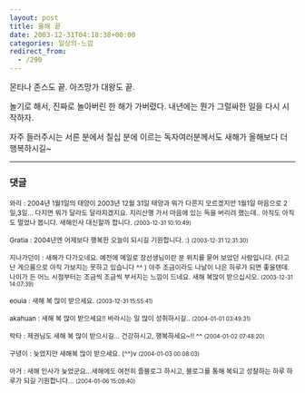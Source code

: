 ```yaml
---
layout: post
title: 올해 끝
date: 2003-12-31T04:18:38+00:00
categories: 일상의-느낌
redirect_from:
  - /290
---
```


몬타나 존스도 끝. 아즈망가 대왕도 끝.

놀기로 해서, 진짜로 놀아버린 한 해가 가버렸다. 내년에는 뭔가 그럴싸한 일을 다시 시작하자.

자주 들러주시는 서른 분에서 칠십 분에 이르는 독자여러분께서도 새해가 올해보다 더 행복하시길~

* * *

### 댓글



<!--- cmt:595 --->
<!--- mail: --->
<!--- parent:0 --->

<small class=comment>와리 : 2004년 1월1일의 태양이 2003년 12월 31일 태양과 뭐가 다른지 모르겠지만 1월1일 마음으로 2일,3일... 다지면 뭐가 달라도 달라지겠지요. 지리산행 가서 마음에 있는 독을 버리려 했는데.. 아직도 아직도 멀었나 봅니다.  새해인사 대신할까 합니다. <small>(2003-12-31 10:10:49)</small></small>


<!--- cmt:596 --->
<!--- mail: --->
<!--- parent:0 --->

<small class=comment>Gratia : 2004년엔 어제보다 행복한 오늘이 되시길 기원합니다. :) <small>(2003-12-31 12:31:30)</small></small>


<!--- cmt:597 --->
<!--- mail: --->
<!--- parent:0 --->

<small class=comment>지나가던이 : 새해가 다가오네요. 예전에 메일로 장선생님이란 분 위치를 묻어 보았던 사람입니다. (타고난 게으름으로 아직 가보지는 못하고 있습니다 ^^ )  아주 조금이라도 나날이 나은 하루가 되면 좋을텐데. 나이가 든 어느 시점부터는 조금씩 조금씩 부서지는 느낌이 드네요.  새해 복많이 받으십시오. <small>(2003-12-31 14:07:39)</small></small>


<!--- cmt:598 --->
<!--- mail: --->
<!--- parent:0 --->

<small class=comment>eouia : 새해 복 많이 받으세요. <small>(2003-12-31 15:55:41)</small></small>


<!--- cmt:599 --->
<!--- mail: --->
<!--- parent:0 --->

<small class=comment>akahuan : 새해 복 많이 받으세요!! 바라시는 일 많이 성취하시길.. <small>(2004-01-01 03:49:31)</small></small>


<!--- cmt:600 --->
<!--- mail: --->
<!--- parent:0 --->

<small class=comment>락타 : 제권님도 새해 복 많이 받으시길... 건강하시고, 행복하세요~!! ^^ <small>(2004-01-02 07:48:20)</small></small>


<!--- cmt:601 --->
<!--- mail: --->
<!--- parent:0 --->

<small class=comment>구녕이 : 늦었지만 새해복 많이 받으세요. (^^)v <small>(2004-01-03 00:08:03)</small></small>


<!--- cmt:602 --->
<!--- mail: --->
<!--- parent:0 --->

<small class=comment>아거 : 새해 인사가 늦었군요...새해에도 여전히 즐블로그 하시고, 블로그를 통해 복되고 성찰하는 하루 하루가 되길 기원합니다... <small>(2004-01-06 15:09:40)</small></small>

